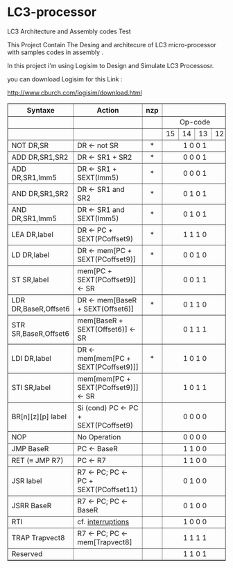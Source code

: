 # LC3-processor
LC3 Architecture and Assembly codes Test

This Project Contain The Desing and architecure of LC3 micro-processor with samples codes in assembly . 

In this project i'm using Logisim to Design and Simulate LC3 Processosr.

you can download Logisim for this Link : 

http://www.cburch.com/logisim/download.html



<table align="center" border="1" cellpadding="2" cellspacing="0">
  <tr>
    <th>Syntaxe</th>
    <th>Action</th>
    <th>nzp</th>
    <th colspan="16">Codage</th>
  </tr>
  <tr align="center">
    <td></td>
    <td></td>
    <td></td>
    <td colspan="4">Op-code</td>
    <td colspan="12">Arguments</td>
  </tr>
  <tr align="center">
    <td></td>
    <td></td>
    <td></td>
    <td>15</td>
    <td>14</td>
    <td>13</td>
    <td>12</td>
    <td>11</td>
    <td>10</td>
    <td>9</td>
    <td>8</td>
    <td>7</td>
    <td>6</td>
    <td>5</td>
    <td>4</td>
    <td>3</td>
    <td>2</td>
    <td>1</td>
    <td>0</td>
  </tr>
  <tr align="center">
    <td align="left">NOT DR,SR</td>
    <td align="left">DR &larr; not SR</td>
    <td>*</td>
    <td colspan="4">1 0 0 1</td>
    <td colspan="3">DR</td>
    <td colspan="3">SR</td>
    <td colspan="6">1 1 1 1 1 1</td>
  </tr>
  <tr align="center">
    <td align="left">ADD DR,SR1,SR2</td>
    <td align="left">DR &larr; SR1 + SR2</td>
    <td>*</td>
    <td colspan="4">0 0 0 1</td>
    <td colspan="3">DR</td>
    <td colspan="3">SR1</td>
    <td>0</td>
    <td colspan="2">0 0</td>
    <td colspan="3">SR2</td>
  </tr>
  <tr align="center">
    <td align="left">ADD DR,SR1,Imm5</td>
    <td align="left">DR &larr; SR1 + SEXT(Imm5)</td>
    <td>*</td>
    <td colspan="4">0 0 0 1</td>
    <td colspan="3">DR</td>
    <td colspan="3">SR1</td>
    <td>1</td>
    <td colspan="5">Imm5</td>
  </tr>
  <tr align="center">
    <td align="left">AND DR,SR1,SR2</td>
    <td align="left">DR &larr; SR1 and SR2</td>
    <td>*</td>
    <td colspan="4">0 1 0 1</td>
    <td colspan="3">DR</td>
    <td colspan="3">SR1</td>
    <td>0</td>
    <td colspan="2">0 0</td>
    <td colspan="3">SR2</td>
  </tr>
  <tr align="center">
    <td align="left">AND DR,SR1,Imm5</td>
    <td align="left">DR &larr; SR1 and SEXT(Imm5)</td>
    <td>*</td>
    <td colspan="4">0 1 0 1</td>
    <td colspan="3">DR</td>
    <td colspan="3">SR1</td>
    <td>1</td>
    <td colspan="5">Imm5</td>
  </tr>
  <tr align="center">
    <td align="left">LEA DR,label</td>
    <td align="left">DR &larr; PC + SEXT(PCoffset9)</td>
    <td>*</td>
    <td colspan="4">1 1 1 0</td>
    <td colspan="3">DR</td>
    <td colspan="9">PCoffset9</td>
  </tr>
  <tr align="center">
    <td align="left">LD DR,label</td>
    <td align="left">DR &larr; mem[PC + SEXT(PCoffset9)]</td>
    <td>*</td>
    <td colspan="4">0 0 1 0</td>
    <td colspan="3">DR</td>
    <td colspan="9">PCoffset9</td>
  </tr>
  <tr align="center">
    <td align="left">ST SR,label</td>
    <td align="left">mem[PC + SEXT(PCoffset9)] &larr; SR</td>
    <td></td>
    <td colspan="4">0 0 1 1</td>
    <td colspan="3">SR</td>
    <td colspan="9">PCoffset9</td>
  </tr>
  <tr align="center">
    <td align="left">LDR DR,BaseR,Offset6</td>
    <td align="left">DR &larr; mem[BaseR + SEXT(Offset6)]</td>
    <td>*</td>
    <td colspan="4">0 1 1 0</td>
    <td colspan="3">DR</td>
    <td colspan="3">BaseR</td>
    <td colspan="6">Offset6</td>
  </tr>
  <tr align="center">
    <td align="left">STR SR,BaseR,Offset6</td>
    <td align="left">mem[BaseR + SEXT(Offset6)] &larr; SR</td>
    <td></td>
    <td colspan="4">0 1 1 1</td>
    <td colspan="3">SR</td>
    <td colspan="3">BaseR</td>
    <td colspan="6">Offset6</td>
  </tr>
  <tr align="center">
    <td align="left">LDI DR,label</td>
    <td align="left">DR &larr; mem[mem[PC + SEXT(PCoffset9)]]</td>
    <td>*</td>
    <td colspan="4">1 0 1 0</td>
    <td colspan="3">DR</td>
    <td colspan="9">PCoffset9</td>
  </tr>
  <tr align="center">
    <td align="left">STI SR,label</td>
    <td align="left">mem[mem[PC + SEXT(PCoffset9)]] &larr; SR</td>
    <td></td>
    <td colspan="4">1 0 1 1</td>
    <td colspan="3">SR</td>
    <td colspan="9">PCoffset9</td>
  </tr>
  <tr align="center">
    <td align="left">BR[n][z][p] label</td>
    <td align="left">Si (cond) PC &larr; PC + SEXT(PCoffset9)</td>
    <td></td>
    <td colspan="4">0 0 0 0</td>
    <td>n</td>
    <td>z</td>
    <td>p</td>
    <td colspan="9">PCoffset9</td>
  </tr>
  <tr align="center">
    <td align="left">NOP</td>
    <td align="left">No Operation</td>
    <td></td>
    <td colspan="4">0 0 0 0</td>
    <td>0</td>
    <td>0</td>
    <td>0</td>
    <td colspan="9">0 0 0 0 0 0 0 0 0</td>
  </tr>
  <tr align="center">
    <td align="left">JMP BaseR</td>
    <td align="left">PC &larr; BaseR</td>
    <td></td>
    <td colspan="4">1 1 0 0</td>
    <td colspan="3">0 0 0</td>
    <td colspan="3">BaseR</td>
    <td colspan="6">0 0 0 0 0 0</td>
  </tr>
  <tr align="center">
    <td align="left">RET (&equiv; JMP R7)</td>
    <td align="left">PC &larr; R7</td>
    <td></td>
    <td colspan="4">1 1 0 0</td>
    <td colspan="3">0 0 0</td>
    <td colspan="3">1 1 1</td>
    <td colspan="6">0 0 0 0 0 0</td>
  </tr>
  <tr align="center">
    <td align="left">JSR label</td>
    <td align="left">R7 &larr; PC; PC &larr; PC + SEXT(PCoffset11)</td>
    <td></td>
    <td colspan="4">0 1 0 0</td>
    <td>1</td>
    <td colspan="11">PCoffset11</td>
  </tr>
  <tr align="center">
    <td align="left">JSRR BaseR</td>
    <td align="left">R7 &larr; PC; PC &larr; BaseR</td>
    <td></td>
    <td colspan="4">0 1 0 0</td>
    <td>0</td>
    <td colspan="2">0 0</td>
    <td colspan="3">BaseR</td>
    <td colspan="6">0 0 0 0 0 0</td>
  </tr>
  <tr align="center">
    <td align="left">RTI</td>
    <td align="left">cf. <a href="../Stack/">interruptions</a></td>
    <td></td>
    <td colspan="4">1 0 0 0</td>
    <td colspan="12">0 0 0 0 0 0 0 0 0 0 0 0</td>
  </tr>
  <tr align="center">
    <td align="left">TRAP Trapvect8</td>
    <td align="left">R7 &larr; PC; PC &larr; mem[Trapvect8]</td>
    <td></td>
    <td colspan="4">1 1 1 1</td>
    <td colspan="4">0 0 0 0</td>
    <td colspan="8">Trapvect8</td>
  </tr>
  <tr align="center">
    <td align="left">Reserved</td>
    <td align="left"></td>
    <td></td>
    <td colspan="4">1 1 0 1</td>
    <td colspan="12"></td>
  </tr>
</table>

